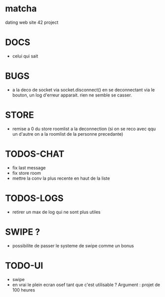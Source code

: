 # matcha
dating web site 42 project 

# DOCS

- celui qui sait

# BUGS

- a la deco de socket via socket.disconnect() en se deconnectant via le bouton, un log d'erreur apparait. rien ne semble se casser.

# STORE

- remise a 0 du store roomlist a la deconnection (si on se reco avec qqu un d'autre on a la roomlist de la personne precedante)

# TODOS-CHAT

- fix last message
- fix store room
- mettre la conv la plus recente en haut de la liste


# TODOS-LOGS

- retirer un max de log qui ne sont plus utiles

# SWIPE ?

- possibilite de passer le systeme de swipe comme un bonus

# TODO-UI

- swipe
- en vrai le plein ecran osef tant que c'est utilisable ? Argument : projet de 100 heures

